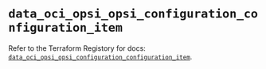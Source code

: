 # `data_oci_opsi_opsi_configuration_configuration_item`

Refer to the Terraform Registory for docs: [`data_oci_opsi_opsi_configuration_configuration_item`](https://registry.terraform.io/providers/oracle/oci/6.18.0/docs/data-sources/opsi_opsi_configuration_configuration_item).
